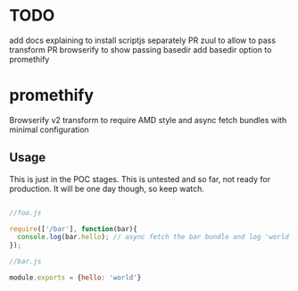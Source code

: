 # TODO
add docs explaining to install scriptjs separately
PR zuul to allow to pass transform
PR browserify to show passing basedir 
add basedir option to promethify

# promethify

Browserify v2 transform to require AMD style and async fetch bundles with minimal configuration


## Usage

This is just in the POC stages. This is untested and so far, not ready for production. It will be one day though, so keep watch.

```javascript

//foo.js

require(['/bar'], function(bar){
  console.log(bar.hello); // async fetch the bar bundle and log 'world'
});

//bar.js

module.exports = {hello: 'world'}
```

